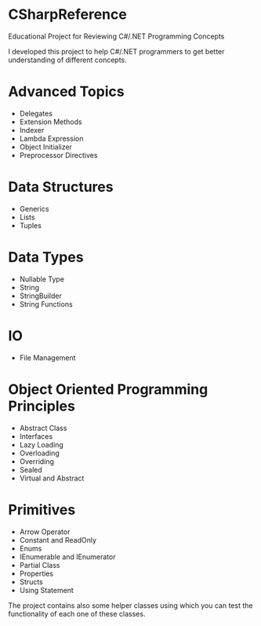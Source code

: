 # CSharpReference
Educational Project for Reviewing C#/.NET Programming Concepts

I developed this project to help C#/.NET programmers to get better understanding of different concepts.

# Advanced Topics
* Delegates
* Extension Methods
* Indexer
* Lambda Expression
* Object Initializer
* Preprocessor Directives

# Data Structures
* Generics
* Lists
* Tuples

# Data Types
* Nullable Type
* String
* StringBuilder
* String Functions

# IO
* File Management

# Object Oriented Programming Principles
* Abstract Class
* Interfaces
* Lazy Loading
* Overloading
* Overriding
* Sealed
* Virtual and Abstract

# Primitives
* Arrow Operator
* Constant and ReadOnly
* Enums
* IEnumerable and IEnumerator
* Partial Class
* Properties
* Structs
* Using Statement

The project contains also some helper classes using which you can test the functionality of each one of these classes.
